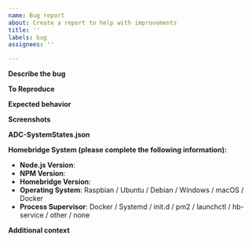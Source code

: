 ```yaml
---
name: Bug report
about: Create a report to help with improvements
title: ''
labels: bug
assignees: ''

---
```


<!-- You must use the issue template below when submitting a bug -->

**Describe the bug**
<!-- A clear and concise description of what the bug is. -->

**To Reproduce**
<!-- Steps to reproduce the behavior:
1. Go to '...'
2. Click on '....'
3. Scroll down to '....'
4. See error
-->

**Expected behavior**
<!-- A clear and concise description of what you expected to happen. -->

**Screenshots**
<!-- If applicable, add screenshots to help explain your problem. -->

**ADC-SystemStates.json**
<!-- Attach the `ADC-SystemStates.json` troubleshooting file. To create this file, set your Log Level to 4. The file can be found in the same folder as your Homebridge config.json file. The file path is also printed out in the logs every Device Poll Interval (default: 60 seconds). Make sure to comment out any existing sensitive information. -->

**Homebridge System (please complete the following information):**
* **Node.js Version**: <!-- node -v -->
* **NPM Version**: <!-- npm -v -->
* **Homebridge Version**: <!-- homebridge -V -->
* **Operating System**: Raspbian / Ubuntu / Debian / Windows / macOS / Docker
* **Process Supervisor**: Docker / Systemd / init.d / pm2 / launchctl / hb-service / other / none

**Additional context**
<!-- Add any other context about the problem here.

<!-- Click the "Preview" tab before you submit to ensure the formatting is correct. -->
